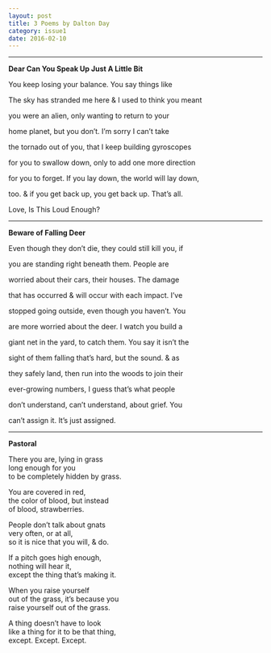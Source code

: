 ```yaml
---
layout: post
title: 3 Poems by Dalton Day
category: issue1
date: 2016-02-10
---
```


___

**Dear Can You Speak Up Just A Little Bit**

You keep losing your balance.
You say things like

The sky has stranded me here
& I used to think you meant

you were an alien, only
wanting to return to your 

home planet, but you don’t.
I’m sorry I can’t take

the tornado out of you, that I
keep building gyroscopes

for you to swallow down, only
to add one more direction 

for you to forget. If you lay
down, the world will lay down,

too. & if you get back up,
you get back up. That’s all.

Love,
Is This Loud Enough?

___

**Beware of Falling Deer**

<style>
p {
	max-width: 500px;
    text-align: justify;
}
</style>

<p>Even though they don’t die, they could still kill you, if 

you are standing right beneath them. People are 

worried about their cars, their houses. The damage 

that has occurred &amp; will occur with each impact. I’ve 

stopped going outside, even though you haven’t. You 

are more worried about the deer. I watch you build a 

giant net in the yard, to catch them. You say it isn’t the 

sight of them falling that’s hard, but the sound. &amp; as 

they safely land, then run into the woods to join their 

ever-growing numbers, I guess that’s what people 

don’t understand, can’t understand, about grief. You 

can’t assign it. It’s just assigned.</p>

___

**Pastoral**

There you are, lying in grass<br>
long enough for you<br>
to be completely hidden by grass. 

You are covered in red,<br>
the color of blood, but instead<br>
of blood, strawberries.

People don’t talk about gnats<br>
very often, or at all,<br>
so it is nice that you will, &amp; do.

If a pitch goes high enough, <br>
nothing will hear it, <br>
except the thing that’s making it.

When you raise yourself <br>
out of the grass, it’s because you<br>
raise yourself out of the grass.

A thing doesn’t have to look<br>
like a thing for it to be that thing, <br>
except. Except. Except.


